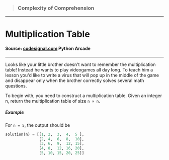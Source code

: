 > ### Complexity of Comprehension

---

# Multiplication Table

#### Source: [codesignal.com](https://codesignal.com/) Python Arcade

---

Looks like your little brother doesn't want to remember the multiplication table! Instead he wants to play videogames all day long. To teach him a lesson you'd like to write a virus that will pop up in the middle of the game and disappear only when the brother correctly solves several math questions.

To begin with, you need to construct a multiplication table. Given an integer n, return the multiplication table of size `n × n`.

##### Example

For `n = 5`, the output should be

```py
solution(n) = [[1, 2,  3,  4,  5 ],
               [2, 4,  6,  8,  10],
               [3, 6,  9,  12, 15],
               [4, 8,  12, 16, 20],
               [5, 10, 15, 20, 25]]
```
